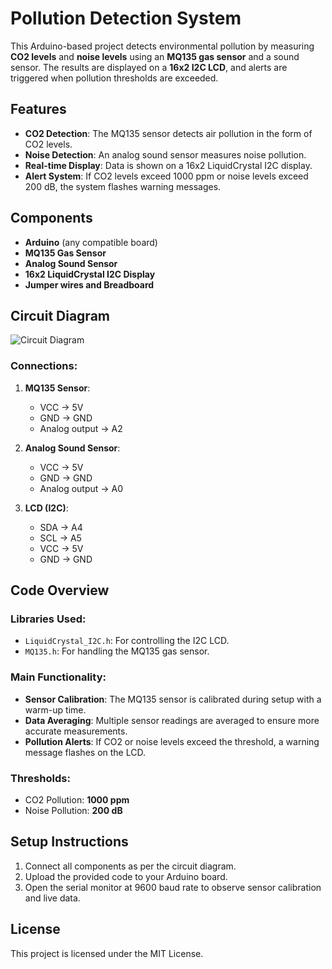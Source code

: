 
# Pollution Detection System

This Arduino-based project detects environmental pollution by measuring **CO2 levels** and **noise levels** using an **MQ135 gas sensor** and a sound sensor. The results are displayed on a **16x2 I2C LCD**, and alerts are triggered when pollution thresholds are exceeded.

## Features
- **CO2 Detection**: The MQ135 sensor detects air pollution in the form of CO2 levels.
- **Noise Detection**: An analog sound sensor measures noise pollution.
- **Real-time Display**: Data is shown on a 16x2 LiquidCrystal I2C display.
- **Alert System**: If CO2 levels exceed 1000 ppm or noise levels exceed 200 dB, the system flashes warning messages.

## Components
- **Arduino** (any compatible board)
- **MQ135 Gas Sensor**
- **Analog Sound Sensor**
- **16x2 LiquidCrystal I2C Display**
- **Jumper wires and Breadboard**

## Circuit Diagram
![Circuit Diagram](./A_simple_circuit_diagram_for_an_Arduino-based_poll.png)

### Connections:
1. **MQ135 Sensor**:
   - VCC → 5V
   - GND → GND
   - Analog output → A2

2. **Analog Sound Sensor**:
   - VCC → 5V
   - GND → GND
   - Analog output → A0

3. **LCD (I2C)**:
   - SDA → A4
   - SCL → A5
   - VCC → 5V
   - GND → GND

## Code Overview
### Libraries Used:
- `LiquidCrystal_I2C.h`: For controlling the I2C LCD.
- `MQ135.h`: For handling the MQ135 gas sensor.

### Main Functionality:
- **Sensor Calibration**: The MQ135 sensor is calibrated during setup with a warm-up time.
- **Data Averaging**: Multiple sensor readings are averaged to ensure more accurate measurements.
- **Pollution Alerts**: If CO2 or noise levels exceed the threshold, a warning message flashes on the LCD.

### Thresholds:
- CO2 Pollution: **1000 ppm**
- Noise Pollution: **200 dB**

## Setup Instructions
1. Connect all components as per the circuit diagram.
2. Upload the provided code to your Arduino board.
3. Open the serial monitor at 9600 baud rate to observe sensor calibration and live data.

## License
This project is licensed under the MIT License.
